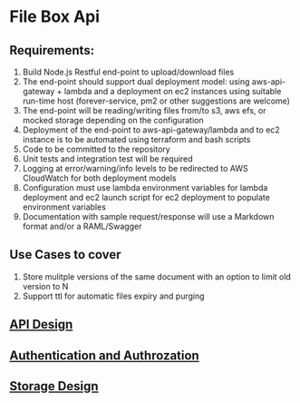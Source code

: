 # File Box Api #

## Requirements:

1. Build Node.js Restful end-point to upload/download files
2. The end-point should support dual deployment model: using aws-api-gateway + lambda and a deployment on ec2 instances using suitable run-time host (forever-service, pm2 or other suggestions are welcome)
3. The end-point will be reading/writing files from/to s3, aws efs, or mocked storage depending on the configuration
4. Deployment of the end-point to aws-api-gateway/lambda and to ec2 instance is to be automated using terraform and bash scripts
5. Code to be committed to the repository
6. Unit tests and integration test will be required
7. Logging at error/warning/info levels to be redirected to AWS CloudWatch for both deployment models
8. Configuration must use lambda environment variables for lambda deployment and ec2 launch script for ec2 deployment to populate environment variables
9. Documentation with sample request/response will use a Markdown format and/or a RAML/Swagger

## Use Cases to cover
1. Store mulitple versions of the same document with an option to limit old version to N
2. Support ttl for automatic files expiry and purging

## [API Design](./docs/API.md)

## [Authentication and Authrozation](./docs/AuthC&AuthZ.md)

## [Storage Design](./docs/StorageDesign.md)